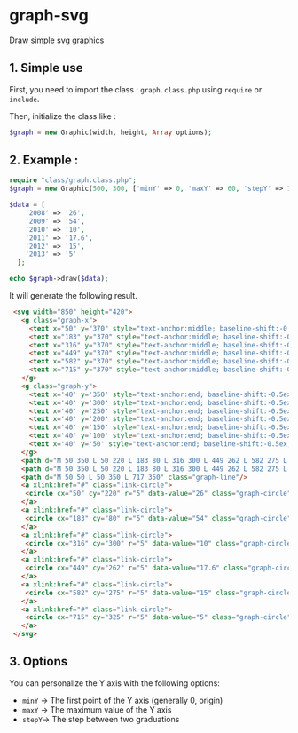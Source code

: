 # graph-svg
Draw simple svg graphics

## 1. Simple use

First, you need to import the class : `graph.class.php` using `require` or `include`.

Then, initialize the class like : 
```php 
$graph = new Graphic(width, height, Array options);
```

## 2. Example :
```php
require "class/graph.class.php";
$graph = new Graphic(500, 300, ['minY' => 0, 'maxY' => 60, 'stepY' => 10]);

$data = [
    '2008' => '26',
    '2009' => '54',
    '2010' => '10',
    '2011' => '17.6',
    '2012' => '15',
    '2013' => '5'
  ];

echo $graph->draw($data);
```

It will generate the following result.
```html
 <svg width="850" height="420">
   <g class="graph-x">
     <text x="50" y="370" style="text-anchor:middle; baseline-shift:-0.5ex;">2008</text>
     <text x="183" y="370" style="text-anchor:middle; baseline-shift:-0.5ex;">2009</text>
     <text x="316" y="370" style="text-anchor:middle; baseline-shift:-0.5ex;">2010</text>
     <text x="449" y="370" style="text-anchor:middle; baseline-shift:-0.5ex;">2011</text>
     <text x="582" y="370" style="text-anchor:middle; baseline-shift:-0.5ex;">2012</text>
     <text x="715" y="370" style="text-anchor:middle; baseline-shift:-0.5ex;">2013</text>
   </g>
   <g class="graph-y">
     <text x='40' y='350' style="text-anchor:end; baseline-shift:-0.5ex;">0</text>
     <text x='40' y='300' style="text-anchor:end; baseline-shift:-0.5ex;">10</text>
     <text x='40' y='250' style="text-anchor:end; baseline-shift:-0.5ex;">20</text>
     <text x='40' y='200' style="text-anchor:end; baseline-shift:-0.5ex;">30</text>
     <text x='40' y='150' style="text-anchor:end; baseline-shift:-0.5ex;">40</text>
     <text x='40' y='100' style="text-anchor:end; baseline-shift:-0.5ex;">50</text>
     <text x='40' y='50' style="text-anchor:end; baseline-shift:-0.5ex;">60</text>
   </g>
   <path d="M 50 350 L 50 220 L 183 80 L 316 300 L 449 262 L 582 275 L 715 325 L 715 350 " class="graph-fill"/>
   <path d="M 50 350 L 50 220 L 183 80 L 316 300 L 449 262 L 582 275 L 715 325 " class="graph-path"/>
   <path d="M 50 50 L 50 350 L 717 350" class="graph-line"/>
   <a xlink:href="#" class="link-circle">
    <circle cx="50" cy="220" r="5" data-value="26" class="graph-circle"/>
   </a>
   <a xlink:href="#" class="link-circle">
    <circle cx="183" cy="80" r="5" data-value="54" class="graph-circle"/>
   </a>
   <a xlink:href="#" class="link-circle">
    <circle cx="316" cy="300" r="5" data-value="10" class="graph-circle"/>
   </a>
   <a xlink:href="#" class="link-circle">
    <circle cx="449" cy="262" r="5" data-value="17.6" class="graph-circle"/>
   </a>
   <a xlink:href="#" class="link-circle">
    <circle cx="582" cy="275" r="5" data-value="15" class="graph-circle"/>
   </a>
   <a xlink:href="#" class="link-circle">
    <circle cx="715" cy="325" r="5" data-value="5" class="graph-circle"/>
   </a>
 </svg>
```

## 3. Options
You can personalize the Y axis with the following options:
 - `minY` -> The first point of the Y axis (generally 0, origin)
 - `maxY` -> The maximum value of the Y axis 
 - `stepY`-> The step between two graduations
